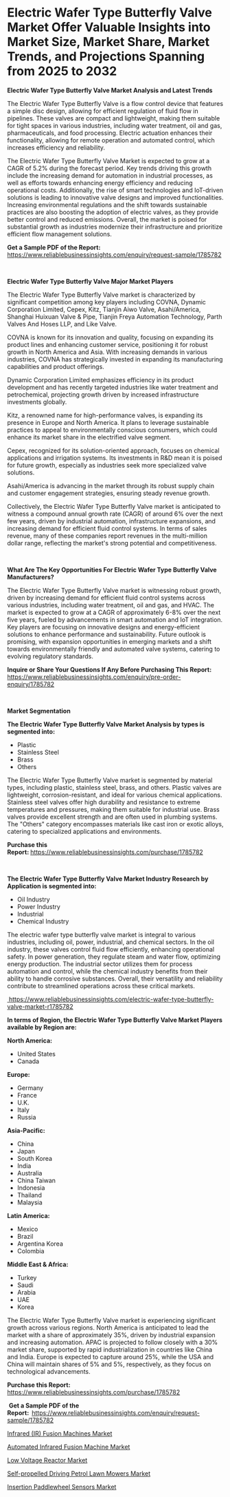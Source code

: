 <p><h1>Electric Wafer Type Butterfly Valve Market Offer Valuable Insights into Market Size, Market Share, Market Trends, and Projections Spanning from 2025 to 2032</h1></p><p><strong>Electric Wafer Type Butterfly Valve Market Analysis and Latest Trends</strong></p>
<p><p>The Electric Wafer Type Butterfly Valve is a flow control device that features a simple disc design, allowing for efficient regulation of fluid flow in pipelines. These valves are compact and lightweight, making them suitable for tight spaces in various industries, including water treatment, oil and gas, pharmaceuticals, and food processing. Electric actuation enhances their functionality, allowing for remote operation and automated control, which increases efficiency and reliability.</p><p>The Electric Wafer Type Butterfly Valve Market is expected to grow at a CAGR of 5.2% during the forecast period. Key trends driving this growth include the increasing demand for automation in industrial processes, as well as efforts towards enhancing energy efficiency and reducing operational costs. Additionally, the rise of smart technologies and IoT-driven solutions is leading to innovative valve designs and improved functionalities. Increasing environmental regulations and the shift towards sustainable practices are also boosting the adoption of electric valves, as they provide better control and reduced emissions. Overall, the market is poised for substantial growth as industries modernize their infrastructure and prioritize efficient flow management solutions.</p></p>
<p><strong>Get a Sample PDF of the Report:&nbsp;</strong> <a href="https://www.reliablebusinessinsights.com/enquiry/request-sample/1785782?utm_campaign=1847&utm_medium=2&utm_source=Github&utm_content=ia&utm_term=25032025&utm_id=electric-wafer-type-butterfly-valve">https://www.reliablebusinessinsights.com/enquiry/request-sample/1785782</a></p>
<p>&nbsp;</p>
<p><strong>Electric Wafer Type Butterfly Valve Major Market Players</strong></p>
<p><p>The Electric Wafer Type Butterfly Valve market is characterized by significant competition among key players including COVNA, Dynamic Corporation Limited, Cepex, Kitz, Tianjin Aiwo Valve, Asahi/America, Shanghai Huixuan Valve & Pipe, Tianjin Freya Automation Technology, Parth Valves And Hoses LLP, and Like Valve. </p><p>COVNA is known for its innovation and quality, focusing on expanding its product lines and enhancing customer service, positioning it for robust growth in North America and Asia. With increasing demands in various industries, COVNA has strategically invested in expanding its manufacturing capabilities and product offerings.</p><p>Dynamic Corporation Limited emphasizes efficiency in its product development and has recently targeted industries like water treatment and petrochemical, projecting growth driven by increased infrastructure investments globally. </p><p>Kitz, a renowned name for high-performance valves, is expanding its presence in Europe and North America. It plans to leverage sustainable practices to appeal to environmentally conscious consumers, which could enhance its market share in the electrified valve segment.</p><p>Cepex, recognized for its solution-oriented approach, focuses on chemical applications and irrigation systems. Its investments in R&D mean it is poised for future growth, especially as industries seek more specialized valve solutions.</p><p>Asahi/America is advancing in the market through its robust supply chain and customer engagement strategies, ensuring steady revenue growth.</p><p>Collectively, the Electric Wafer Type Butterfly Valve market is anticipated to witness a compound annual growth rate (CAGR) of around 6% over the next few years, driven by industrial automation, infrastructure expansions, and increasing demand for efficient fluid control systems. In terms of sales revenue, many of these companies report revenues in the multi-million dollar range, reflecting the market's strong potential and competitiveness.</p></p>
<p>&nbsp;</p>
<p><strong>What Are The Key Opportunities For Electric Wafer Type Butterfly Valve Manufacturers?</strong></p>
<p><p>The Electric Wafer Type Butterfly Valve market is witnessing robust growth, driven by increasing demand for efficient fluid control systems across various industries, including water treatment, oil and gas, and HVAC. The market is expected to grow at a CAGR of approximately 6-8% over the next five years, fueled by advancements in smart automation and IoT integration. Key players are focusing on innovative designs and energy-efficient solutions to enhance performance and sustainability. Future outlook is promising, with expansion opportunities in emerging markets and a shift towards environmentally friendly and automated valve systems, catering to evolving regulatory standards.</p></p>
<p><strong>Inquire or Share Your Questions If Any Before Purchasing This Report:</strong> <a href="https://www.reliablebusinessinsights.com/enquiry/pre-order-enquiry/1785782?utm_campaign=1847&utm_medium=2&utm_source=Github&utm_content=ia&utm_term=25032025&utm_id=electric-wafer-type-butterfly-valve">https://www.reliablebusinessinsights.com/enquiry/pre-order-enquiry/1785782</a></p>
<p>&nbsp;</p>
<p><strong>Market Segmentation</strong></p>
<p><strong>The Electric Wafer Type Butterfly Valve Market Analysis by types is segmented into:</strong></p>
<p><ul><li>Plastic</li><li>Stainless Steel</li><li>Brass</li><li>Others</li></ul></p>
<p><p>The Electric Wafer Type Butterfly Valve market is segmented by material types, including plastic, stainless steel, brass, and others. Plastic valves are lightweight, corrosion-resistant, and ideal for various chemical applications. Stainless steel valves offer high durability and resistance to extreme temperatures and pressures, making them suitable for industrial use. Brass valves provide excellent strength and are often used in plumbing systems. The "Others" category encompasses materials like cast iron or exotic alloys, catering to specialized applications and environments.</p></p>
<p><strong>Purchase this Report:&nbsp;</strong><a href="https://www.reliablebusinessinsights.com/purchase/1785782?utm_campaign=1847&utm_medium=2&utm_source=Github&utm_content=ia&utm_term=25032025&utm_id=electric-wafer-type-butterfly-valve">https://www.reliablebusinessinsights.com/purchase/1785782</a></p>
<p>&nbsp;</p>
<p><strong>The Electric Wafer Type Butterfly Valve Market Industry Research by Application is segmented into:</strong></p>
<p><ul><li>Oil Industry</li><li>Power Industry</li><li>Industrial</li><li>Chemical Industry</li></ul></p>
<p><p>The electric wafer type butterfly valve market is integral to various industries, including oil, power, industrial, and chemical sectors. In the oil industry, these valves control fluid flow efficiently, enhancing operational safety. In power generation, they regulate steam and water flow, optimizing energy production. The industrial sector utilizes them for process automation and control, while the chemical industry benefits from their ability to handle corrosive substances. Overall, their versatility and reliability contribute to streamlined operations across these critical markets.</p></p>
<p><a href="https://www.reliablebusinessinsights.com/electric-wafer-type-butterfly-valve-market-r1785782?utm_campaign=1847&utm_medium=2&utm_source=Github&utm_content=ia&utm_term=25032025&utm_id=electric-wafer-type-butterfly-valve">&nbsp;https://www.reliablebusinessinsights.com/electric-wafer-type-butterfly-valve-market-r1785782</a></p>
<p><strong>In terms of Region, the Electric Wafer Type Butterfly Valve Market Players available by Region are:</strong></p>
<p>
    <p> <strong> North America: </strong>
        <ul>
            <li>United States</li>
            <li>Canada</li>
        </ul>
        </p> 
    <p> <strong> Europe: </strong>
        <ul>
            <li>Germany</li>
            <li>France</li>
            <li>U.K.</li>
            <li>Italy</li>
            <li>Russia</li>
        </ul>
        </p> 
    <p> <strong> Asia-Pacific: </strong>
        <ul>
            <li>China</li>
            <li>Japan</li>
            <li>South Korea</li>
            <li>India</li>
            <li>Australia</li>
            <li>China Taiwan</li>
            <li>Indonesia</li>
            <li>Thailand</li>
            <li>Malaysia</li>
        </ul>
        </p> 
    <p> <strong> Latin America: </strong>
        <ul>
            <li>Mexico</li>
            <li>Brazil</li>
            <li>Argentina Korea</li>
            <li>Colombia</li>
        </ul>
        </p> 
    <p> <strong> Middle East & Africa: </strong>
        <ul>
            <li>Turkey</li>
            <li>Saudi</li>
            <li>Arabia</li>
            <li>UAE</li>
            <li>Korea</li>
        </ul>
    </p>
    </p>
<p><p>The Electric Wafer Type Butterfly Valve market is experiencing significant growth across various regions. North America is anticipated to lead the market with a share of approximately 35%, driven by industrial expansion and increasing automation. APAC is projected to follow closely with a 30% market share, supported by rapid industrialization in countries like China and India. Europe is expected to capture around 25%, while the USA and China will maintain shares of 5% and 5%, respectively, as they focus on technological advancements.</p></p>
<p><strong>Purchase this Report: </strong><a href="https://www.reliablebusinessinsights.com/purchase/1785782?utm_campaign=1847&utm_medium=2&utm_source=Github&utm_content=ia&utm_term=25032025&utm_id=electric-wafer-type-butterfly-valve">https://www.reliablebusinessinsights.com/purchase/1785782</a></p>
<p>&nbsp;<strong>Get a Sample PDF of the Report:&nbsp;&nbsp;</strong><a href="https://www.reliablebusinessinsights.com/enquiry/request-sample/1785782?utm_campaign=1847&utm_medium=2&utm_source=Github&utm_content=ia&utm_term=25032025&utm_id=electric-wafer-type-butterfly-valve">https://www.reliablebusinessinsights.com/enquiry/request-sample/1785782</a></p>
<p><strong></strong></p>
<p><p><a href="https://github.com/mynaoanes/Market-Research-Report-List-1/blob/main/infrared-ir-fusion-machines-market.md?utm_campaign=1847&utm_medium=2&utm_source=Github&utm_content=ia&utm_term=25032025&utm_id=electric-wafer-type-butterfly-valve">Infrared (IR) Fusion Machines Market</a></p><p><a href="https://github.com/borknyberg/Market-Research-Report-List-1/blob/main/automated-infrared-fusion-machine-market.md?utm_campaign=1847&utm_medium=2&utm_source=Github&utm_content=ia&utm_term=25032025&utm_id=electric-wafer-type-butterfly-valve">Automated Infrared Fusion Machine Market</a></p><p><a href="https://github.com/joubehobock75/Market-Research-Report-List-1/blob/main/low-voltage-reactor-market.md?utm_campaign=1847&utm_medium=2&utm_source=Github&utm_content=ia&utm_term=25032025&utm_id=electric-wafer-type-butterfly-valve">Low Voltage Reactor Market</a></p><p><a href="https://github.com/puhakhommabh/Market-Research-Report-List-1/blob/main/self-propelled-driving-petrol-lawn-mowers-market.md?utm_campaign=1847&utm_medium=2&utm_source=Github&utm_content=ia&utm_term=25032025&utm_id=electric-wafer-type-butterfly-valve">Self-propelled Driving Petrol Lawn Mowers Market</a></p><p><a href="https://github.com/ozolsgasko02/Market-Research-Report-List-1/blob/main/insertion-paddlewheel-sensors-market.md?utm_campaign=1847&utm_medium=2&utm_source=Github&utm_content=ia&utm_term=25032025&utm_id=electric-wafer-type-butterfly-valve">Insertion Paddlewheel Sensors Market</a></p></p>